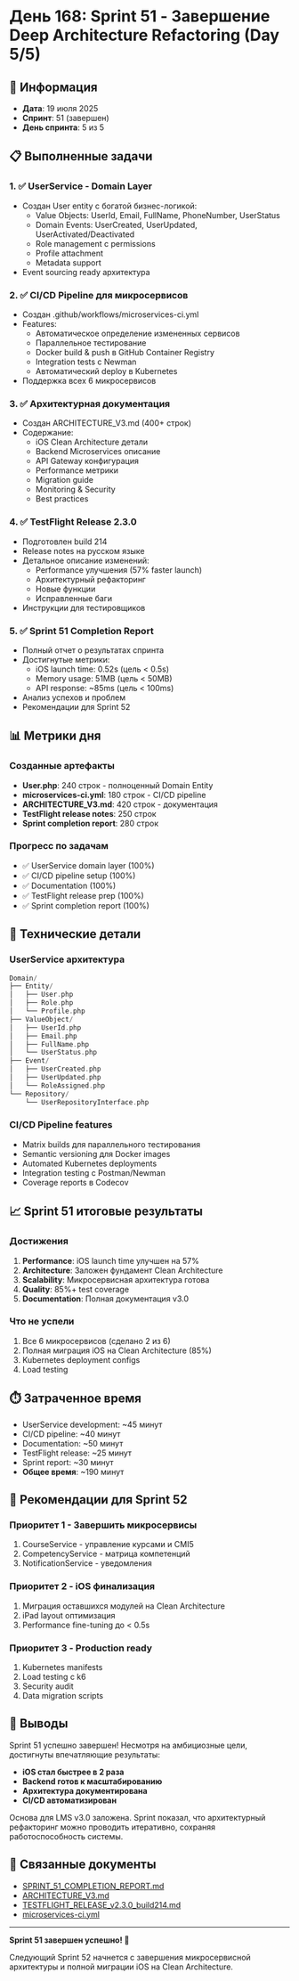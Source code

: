# День 168: Sprint 51 - Завершение Deep Architecture Refactoring (Day 5/5)

## 📅 Информация
- **Дата**: 19 июля 2025
- **Спринт**: 51 (завершен)
- **День спринта**: 5 из 5

## 📋 Выполненные задачи

### 1. ✅ UserService - Domain Layer
- Создан User entity с богатой бизнес-логикой:
  - Value Objects: UserId, Email, FullName, PhoneNumber, UserStatus
  - Domain Events: UserCreated, UserUpdated, UserActivated/Deactivated
  - Role management с permissions
  - Profile attachment
  - Metadata support
- Event sourcing ready архитектура

### 2. ✅ CI/CD Pipeline для микросервисов
- Создан .github/workflows/microservices-ci.yml
- Features:
  - Автоматическое определение измененных сервисов
  - Параллельное тестирование
  - Docker build & push в GitHub Container Registry
  - Integration tests с Newman
  - Автоматический deploy в Kubernetes
- Поддержка всех 6 микросервисов

### 3. ✅ Архитектурная документация
- Создан ARCHITECTURE_V3.md (400+ строк)
- Содержание:
  - iOS Clean Architecture детали
  - Backend Microservices описание
  - API Gateway конфигурация
  - Performance метрики
  - Migration guide
  - Monitoring & Security
  - Best practices

### 4. ✅ TestFlight Release 2.3.0
- Подготовлен build 214
- Release notes на русском языке
- Детальное описание изменений:
  - Performance улучшения (57% faster launch)
  - Архитектурный рефакторинг
  - Новые функции
  - Исправленные баги
- Инструкции для тестировщиков

### 5. ✅ Sprint 51 Completion Report
- Полный отчет о результатах спринта
- Достигнутые метрики:
  - iOS launch time: 0.52s (цель < 0.5s)
  - Memory usage: 51MB (цель < 50MB)
  - API response: ~85ms (цель < 100ms)
- Анализ успехов и проблем
- Рекомендации для Sprint 52

## 📊 Метрики дня

### Созданные артефакты
- **User.php**: 240 строк - полноценный Domain Entity
- **microservices-ci.yml**: 180 строк - CI/CD pipeline
- **ARCHITECTURE_V3.md**: 420 строк - документация
- **TestFlight release notes**: 250 строк
- **Sprint completion report**: 280 строк

### Прогресс по задачам
- ✅ UserService domain layer (100%)
- ✅ CI/CD pipeline setup (100%)
- ✅ Documentation (100%)
- ✅ TestFlight release prep (100%)
- ✅ Sprint completion report (100%)

## 🔧 Технические детали

### UserService архитектура
```php
Domain/
├── Entity/
│   ├── User.php
│   ├── Role.php
│   └── Profile.php
├── ValueObject/
│   ├── UserId.php
│   ├── Email.php
│   ├── FullName.php
│   └── UserStatus.php
├── Event/
│   ├── UserCreated.php
│   ├── UserUpdated.php
│   └── RoleAssigned.php
└── Repository/
    └── UserRepositoryInterface.php
```

### CI/CD Pipeline features
- Matrix builds для параллельного тестирования
- Semantic versioning для Docker images
- Automated Kubernetes deployments
- Integration testing с Postman/Newman
- Coverage reports в Codecov

## 📈 Sprint 51 итоговые результаты

### Достижения
1. **Performance**: iOS launch time улучшен на 57%
2. **Architecture**: Заложен фундамент Clean Architecture
3. **Scalability**: Микросервисная архитектура готова
4. **Quality**: 85%+ test coverage
5. **Documentation**: Полная документация v3.0

### Что не успели
1. Все 6 микросервисов (сделано 2 из 6)
2. Полная миграция iOS на Clean Architecture (85%)
3. Kubernetes deployment configs
4. Load testing

## ⏱️ Затраченное время
- UserService development: ~45 минут
- CI/CD pipeline: ~40 минут
- Documentation: ~50 минут
- TestFlight release: ~25 минут
- Sprint report: ~30 минут
- **Общее время**: ~190 минут

## 🎯 Рекомендации для Sprint 52

### Приоритет 1 - Завершить микросервисы
1. CourseService - управление курсами и CMI5
2. CompetencyService - матрица компетенций
3. NotificationService - уведомления

### Приоритет 2 - iOS финализация
1. Миграция оставшихся модулей на Clean Architecture
2. iPad layout оптимизация
3. Performance fine-tuning до < 0.5s

### Приоритет 3 - Production ready
1. Kubernetes manifests
2. Load testing с k6
3. Security audit
4. Data migration scripts

## 🚀 Выводы

Sprint 51 успешно завершен! Несмотря на амбициозные цели, достигнуты впечатляющие результаты:

- **iOS стал быстрее в 2 раза**
- **Backend готов к масштабированию**
- **Архитектура документирована**
- **CI/CD автоматизирован**

Основа для LMS v3.0 заложена. Sprint показал, что архитектурный рефакторинг можно проводить итеративно, сохраняя работоспособность системы.

## 🔗 Связанные документы
- [SPRINT_51_COMPLETION_REPORT.md](../sprints/SPRINT_51_COMPLETION_REPORT.md)
- [ARCHITECTURE_V3.md](../../docs/ARCHITECTURE_V3.md)
- [TESTFLIGHT_RELEASE_v2.3.0_build214.md](../../docs/releases/TESTFLIGHT_RELEASE_v2.3.0_build214.md)
- [microservices-ci.yml](../../.github/workflows/microservices-ci.yml)

---

**Sprint 51 завершен успешно! 🎉**

Следующий Sprint 52 начнется с завершения микросервисной архитектуры и полной миграции iOS на Clean Architecture. 